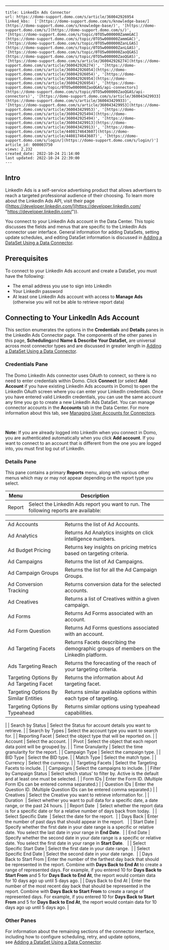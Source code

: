 ---
    title: LinkedIn Ads Connector
    url: https://domo-support.domo.com/s/article/360042926954
    linked_kbs:  ['[https://domo-support.domo.com/s/knowledge-base/](https://domo-support.domo.com/s/knowledge-base/)', '[https://domo-support.domo.com/s/](https://domo-support.domo.com/s/)', '[https://domo-support.domo.com/s/topic/0TO5w000000ZammGAC](https://domo-support.domo.com/s/topic/0TO5w000000ZammGAC)', '[https://domo-support.domo.com/s/topic/0TO5w000000ZanLGAS](https://domo-support.domo.com/s/topic/0TO5w000000ZanLGAS)', '[https://domo-support.domo.com/s/topic/0TO5w000000ZaoQGAS](https://domo-support.domo.com/s/topic/0TO5w000000ZaoQGAS)', '[https://domo-support.domo.com/s/article/360042926274](https://domo-support.domo.com/s/article/360042926274)', '[https://domo-support.domo.com/s/article/360042926054](https://domo-support.domo.com/s/article/360042926054)', '[https://domo-support.domo.com/s/article/360042926954](https://domo-support.domo.com/s/article/360042926954)', '[https://domo-support.domo.com/s/topic/0TO5w000000ZaoQGAS/api-connectors](https://domo-support.domo.com/s/topic/0TO5w000000ZaoQGAS/api-connectors)', '[https://domo-support.domo.com/s/article/360043429933](https://domo-support.domo.com/s/article/360043429933)', '[https://domo-support.domo.com/s/article/360043429953](https://domo-support.domo.com/s/article/360043429953)', '[https://domo-support.domo.com/s/article/360042925494](https://domo-support.domo.com/s/article/360042925494)', '[https://domo-support.domo.com/s/article/360043429913](https://domo-support.domo.com/s/article/360043429913)', '[https://domo-support.domo.com/s/article/4408174643607](https://domo-support.domo.com/s/article/4408174643607)', '[https://domo-support.domo.com/s/login/](https://domo-support.domo.com/s/login/)']
    article_id: 000003750
    views: 2,232
    created_date: 2022-10-24 21:14:00
    last updated: 2022-10-24 22:39:00
    ---



Intro
-----


LinkedIn Ads is a self-service advertising product that allows advertisers to reach a targeted professional audience of their choosing. To learn more about the LinkedIn Ads API, visit their page ([https://developer.linkedin.com/](https://developer.linkedin.com/ "https://developer.linkedin.com/")).


You connect to your LinkedIn Ads account in the Data Center. This topic discusses the fields and menus that are specific to the LinkedIn Ads connector user interface. General information for adding DataSets, setting update schedules, and editing DataSet information is discussed in [Adding a DataSet Using a Data Connector](/s/article/360042926274).


Prerequisites
-------------


To connect to your LinkedIn Ads account and create a DataSet, you must have the following:


* The email address you use to sign into LinkedIn
* Your LinkedIn password
* At least one LinkedIn Ads account with access to **Manage Ads** (otherwise you will not be able to retrieve report data)


Connecting to Your LinkedIn Ads Account
---------------------------------------


This section enumerates the options in the **Credentials** and **Details** panes in the LinkedIn Ads Connector page. The components of the other panes in this page, **Scheduling**and **Name & Describe Your DataSet,** are universal across most connector types and are discussed in greater length in [Adding a DataSet Using a Data Connector](/s/article/360042926274).


### Credentials Pane


The Domo LinkedIn Ads connector uses OAuth to connect, so there is no need to enter credentials within Domo. Click **Connect** (or select **Add Account** if you have existing LinkedIn Ads accounts in Domo) to open the LinkedIn OAuth screen where you can enter your LinkedIn credentials. Once you have entered valid LinkedIn credentials, you can use the same account any time you go to create a new LinkedIn Ads DataSet. You can manage connector accounts in the **Accounts** tab in the Data Center. For more information about this tab, see [Managing User Accounts for Connectors](/s/article/360042926054 "Managing User Accounts for Connectors").




 

**Note:** If you are already logged into LinkedIn when you connect in Domo, you are authenticated automatically when you click **Add account**. If you want to connect to an account that is different from the one you are logged into, you must first log out of LinkedIn.



### Details Pane


This pane contains a primary **Reports** menu, along with various other menus which may or may not appear depending on the report type you select.




| Menu | Description |
| --- | --- |
| Report | Select the LinkedIn Ads report you want to run. The following reports are available:

|  |  |
| --- | --- |
| Ad Accounts | Returns the list of Ad Accounts. |
| Ad Analytics | Returns Ad Analytics insights on click intelligence numbers. |
| Ad Budget Pricing | Returns key insights on pricing metrics based on targeting criteria. |
| Ad Campaigns | Returns the list of Ad Campaigns. |
| Ad Campaign Groups | Returns the list for all the Ad Campaign Groups. |
| Ad Conversion Tracking | Returns conversion data for the selected accounts. |
| Ad Creatives | Returns a list of Creatives within a given campaign. |
| Ad Forms | Returns Ad Forms associated with an account. |
| Ad Form Question | Returns Ad Forms questions associated with an account. |
| Ad Targeting Facets | Returns Facets describing the demographic groups of members on the LinkedIn platform. |
| Ads Targeting Reach | Returns the forecasting of the reach of your targeting criteria. |
| Targeting Options By Ad Targeting Facet | Returns the information about Ad targeting facet. |
| Targeting Options By Similar Entities | Returns similar available options within each type of targeting.  |
| Targeting Options By Typeahead | Returns similar options using typeahead capabilities. |

 |
| Search by Status | Select the Status for account details you want to retrieve. |
| Search by Types | Select the account type you want to search for. |
| Reporting Facet | Select the object type that will be reported on. |
| Account | Select the account. |
| Pivot | Select the object that each report data point will be grouped by. |
| Time Granularity | Select the time granularity for the report. |
| Campaign Type | Select the campaign type. |
| BID Type | Select the BID type. |
| Match Type | Select the match type. |
| Currency | Select the currency. |
| Targeting Facets | Select the Targeting Facets to include. |
| Campaigns | Select the campaigns to include. |
| Filter by Campaign Status | Select which status' to filter by. Active is the default and at least one must be selected. |
| Form IDs | Enter the Form ID. (Multiple Form IDs can be entered comma separated.) |
| Question IDs | Enter the Question ID. (Multiple Question IDs can be entered comma separated.) |
| Creatives | Select the Creative you want to retrieve information for. |
| Duration  | Select whether you want to pull data for a specific date, a date range, or the past 24 hours. |
| Report Date  | Select whether the report data is for a specific date or for a relative number of days back from today.  |
| Select Specific Date  | Select the date for the report.  |
| Days Back | Enter the number of past days that should appear in the report.   |
| Start Date | Specify whether the first date in your date range is a specific or relative date. You select the last date in your range in **End Date**.  |
| End Date | Specify whether the second date in your date range is a specific or relative date. You select the first date in your range in **Start Date**.   |
| Select Specific Start Date | Select the first date in your date range.  |
| Select Specific End Date | Select the second date in your date range.  |
| Days Back to Start From | Enter the number of the farthest day back that should be represented in the report. Combine with **Days Back to End At** to create a range of represented days.
For example, if you entered 10 for **Days Back to Start From** and 5 for **Days Back to End At**, the report would contain data for 10 days ago up until 5 days ago. |
| Days Back to End At | Enter the number of the most recent day back that should be represented in the report. Combine with **Days Back to Start From** to create a range of represented days.
For example, if you entered 10 for **Days Back to Start From** and 5 for **Days Back to End At**, the report would contain data for 10 days ago up until 5 days ago. |


### Other Panes


For information about the remaining sections of the connector interface, including how to configure scheduling, retry, and update options, see [Adding a DataSet Using a Data Connector](/s/article/360042926274).


